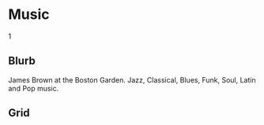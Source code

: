 # Music

1

## Blurb

James Brown at the Boston Garden. Jazz, Classical, Blues,  Funk, Soul, Latin
and Pop music.

## Grid
